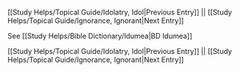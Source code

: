 [[Study Helps/Topical Guide/Idolatry, Idol|Previous Entry]]  ||  [[Study Helps/Topical Guide/Ignorance, Ignorant|Next Entry]]

 See [[Study Helps/Bible Dictionary/Idumea|BD Idumea]]

[[Study Helps/Topical Guide/Idolatry, Idol|Previous Entry]]  ||  [[Study Helps/Topical Guide/Ignorance, Ignorant|Next Entry]]